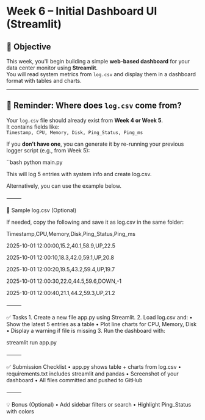 # Week 6 – Initial Dashboard UI (Streamlit)

## 🎯 Objective

This week, you'll begin building a simple **web-based dashboard** for your data center monitor using **Streamlit**.  
You will read system metrics from `log.csv` and display them in a dashboard format with tables and charts.

---

## 🧠 Reminder: Where does `log.csv` come from?

Your `log.csv` file should already exist from **Week 4 or Week 5**.  
It contains fields like:  
`Timestamp, CPU, Memory, Disk, Ping_Status, Ping_ms`

If you **don’t have one**, you can generate it by re-running your previous logger script (e.g., from Week 5):

``bash
python main.py

This will log 5 entries with system info and create log.csv.

Alternatively, you can use the example below.

⸻

🧪 Sample log.csv (Optional)

If needed, copy the following and save it as log.csv in the same folder:

Timestamp,CPU,Memory,Disk,Ping_Status,Ping_ms

2025-10-01 12:00:00,15.2,40.1,58.9,UP,22.5

2025-10-01 12:00:10,18.3,42.0,59.1,UP,20.8

2025-10-01 12:00:20,19.5,43.2,59.4,UP,19.7

2025-10-01 12:00:30,22.0,44.5,59.6,DOWN,-1

2025-10-01 12:00:40,21.1,44.2,59.3,UP,21.2


⸻

✅ Tasks
	1.	Create a new file app.py using Streamlit.
	2.	Load log.csv and:
	•	Show the latest 5 entries as a table
	•	Plot line charts for CPU, Memory, Disk
	•	Display a warning if file is missing
	3.	Run the dashboard with:

streamlit run app.py


⸻

✅ Submission Checklist
	•	app.py shows table + charts from log.csv
	•	requirements.txt includes streamlit and pandas
	•	Screenshot of your dashboard
	•	All files committed and pushed to GitHub

⸻

💡 Bonus (Optional)
	•	Add sidebar filters or search
	•	Highlight Ping_Status with colors
